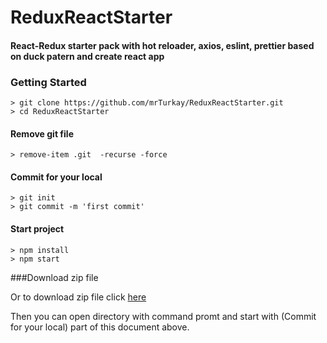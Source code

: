 ﻿# ReduxReactStarter

<h4> React-Redux starter pack with hot reloader, axios, eslint, prettier based on duck patern and create react app</h4>

### Getting Started

```
> git clone https://github.com/mrTurkay/ReduxReactStarter.git
> cd ReduxReactStarter
```

#### Remove git file   

```
> remove-item .git  -recurse -force
```

#### Commit for your local

``` 
> git init
> git commit -m 'first commit'
```

#### Start project
```
> npm install
> npm start
```

###Download zip file

Or to download zip file click [here](https://github.com/mrTurkay/ReduxReactStarter/archive/master.zip) 

Then you can open directory with command promt and start with (Commit for your local) part of this document above. 
